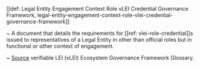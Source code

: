 [[def: Legal Entity Engagement Context Role vLEI Credential Governance Framework, legal-entity-engagement-context-role-vlei-credential-governance-framework]]

~ A document that details the requirements for [[ref: vlei-role-credential]]s issued to representatives of a Legal Entity in other than official roles but in functional or other context of engagement.

~ [Source](https://www.gleif.org/vlei/introducing-the-vlei-ecosystem-governance-framework/2023-12-15_vlei-egf-v2.0-glossary_v1.3_final.pdf) verifiable LEI (vLEI) Ecosystem Governance Framework Glossary.
